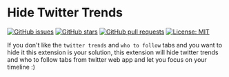 # Hide Twitter Trends
[![GitHub issues](https://img.shields.io/github/issues/DevMoath/hide-twitter-trends.svg)](https://github.com/DevMoath/hide-twitter-trends/issues)
[![GitHub stars](https://img.shields.io/github/stars/DevMoath/hide-twitter-trends.svg)](https://github.com/DevMoath/hide-twitter-trends/stargazers)
[![GitHub pull requests](https://img.shields.io/github/issues-pr-raw/DevMoath/hide-twitter-trends)](https://github.com/DevMoath/hide-twitter-trends/pulls)
[![License: MIT](https://img.shields.io/badge/License-MIT-blue.svg)](https://github.com/DevMoath/hide-twitter-trends/blob/master/LICENSE)

If you don't like the `twitter trends` and `who to follow` tabs and you want to hide it this extension is your solution, this extension will hide twitter trends and who to follow tabs from twitter web app and let you focus on your timeline :)
